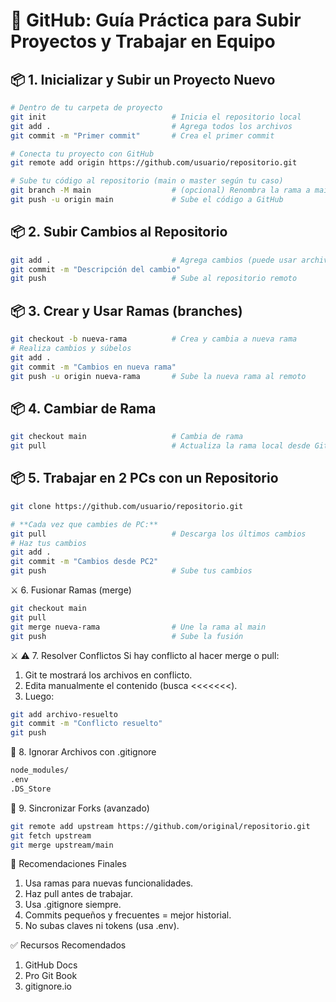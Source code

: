 # 🐙 GitHub: Guía Práctica para Subir Proyectos y Trabajar en Equipo

## 📦 1. Inicializar y Subir un Proyecto Nuevo

```bash
# Dentro de tu carpeta de proyecto
git init                            # Inicia el repositorio local
git add .                           # Agrega todos los archivos
git commit -m "Primer commit"       # Crea el primer commit

# Conecta tu proyecto con GitHub
git remote add origin https://github.com/usuario/repositorio.git

# Sube tu código al repositorio (main o master según tu caso)
git branch -M main                  # (opcional) Renombra la rama a main
git push -u origin main             # Sube el código a GitHub

```

## 📦 2. Subir Cambios al Repositorio

```bash
git add .                           # Agrega cambios (puede usar archivos específicos)
git commit -m "Descripción del cambio"
git push                            # Sube al repositorio remoto

```
## 📦 3. Crear y Usar Ramas (branches)

```bash
git checkout -b nueva-rama          # Crea y cambia a nueva rama
# Realiza cambios y súbelos
git add .
git commit -m "Cambios en nueva rama"
git push -u origin nueva-rama       # Sube la nueva rama al remoto

```
## 📦 4. Cambiar de Rama

```bash
git checkout main                   # Cambia de rama
git pull                            # Actualiza la rama local desde GitHub

```
## 📦 5. Trabajar en 2 PCs con un Repositorio

```bash
git clone https://github.com/usuario/repositorio.git

# **Cada vez que cambies de PC:**
git pull                            # Descarga los últimos cambios
# Haz tus cambios
git add .
git commit -m "Cambios desde PC2"
git push                            # Sube tus cambios


```
⚔️ 6. Fusionar Ramas (merge)

```bash
git checkout main
git pull
git merge nueva-rama                # Une la rama al main
git push                            # Sube la fusión

```
⚔️ ⚠️ 7. Resolver Conflictos
Si hay conflicto al hacer merge o pull:
1. Git te mostrará los archivos en conflicto.
2. Edita manualmente el contenido (busca <<<<<<<).
3. Luego:

```bash
git add archivo-resuelto
git commit -m "Conflicto resuelto"
git push

```
📁 8. Ignorar Archivos con .gitignore

```bash
node_modules/
.env
.DS_Store
```

🔄 9. Sincronizar Forks (avanzado)

```bash
git remote add upstream https://github.com/original/repositorio.git
git fetch upstream
git merge upstream/main
```

🧠 Recomendaciones Finales
1. Usa ramas para nuevas funcionalidades.
2. Haz pull antes de trabajar.
3. Usa .gitignore siempre.
4. Commits pequeños y frecuentes = mejor historial.
5. No subas claves ni tokens (usa .env).

✅ Recursos Recomendados
1. GitHub Docs
2. Pro Git Book
3. gitignore.io
